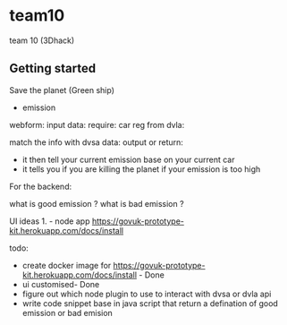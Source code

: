 # team10

team 10 (3Dhack)

## Getting started

Save the planet (Green ship)
- emission

webform:
input data:
require:
car reg from dvla:


match the info with dvsa data:
output or return:
- it then tell your current emission base on your current car
- it tells you if you are killing the planet if your emission is too high

For the backend:

what is good emission ?
what is bad emission ?




UI ideas 1. - node app https://govuk-prototype-kit.herokuapp.com/docs/install

todo:
- create docker image for  https://govuk-prototype-kit.herokuapp.com/docs/install - Done
- ui customised- Done
- figure out which node plugin to use to interact with dvsa or dvla api
- write code snippet base in java script that return a defination of good emission or bad emision